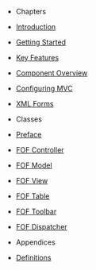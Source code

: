 - Chapters
- [Introduction](chapters/introduction.md)
- [Getting Started](chapters/packages/gettingstarted.md)
- [Key Features](chapters/packages/keyfeatures.md)
- [Component Overview](chapters/packages/componentoverview.md)
- [Configuring MVC](chapters/packages/configuringmvc.md)
- [XML Forms](chapters/packages/xmlforms.md)

- Classes
- [Preface](classes/introduction.md)
- [FOF Controller](classes/packages/fofcontroller.md)
- [FOF Model](classes/packages/fofmodel.md)
- [FOF View](classes/packages/fofview.md)
- [FOF Table](classes/packages/foftable.md)
- [FOF Toolbar](classes/packages/foftoolbar.md)
- [FOF Dispatcher](classes/packages/fofdispatcher.md)

- Appendices
- [Definitions](appendices/definitions.md)
